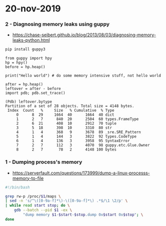 # 20-nov-2019



### 2 - Diagnosing memory leaks using guppy

- https://chase-seibert.github.io/blog/2013/08/03/diagnosing-memory-leaks-python.html

```bash
pip install guppy3
```

```python3
from guppy import hpy
hp = hpy()
before = hp.heap()

print("Hello world") # do some memory intensive stuff, not hello world 

after = hp.heap()
leftover = after - before
import pdb; pdb.set_trace()

(Pdb) leftover.bytype
Partition of a set of 28 objects. Total size = 4148 bytes.
 Index  Count   %     Size   % Cumulative  % Type
     0      8  29     1664  40      1664  40 dict
     1      2   7      840  20      2504  60 types.FrameType
     2      6  21      408  10      2912  70 tuple
     3      5  18      398  10      3310  80 str
     4      1   4      368   9      3678  89 _sre.SRE_Pattern
     5      1   4      144   3      3822  92 types.CodeType
     6      1   4      136   3      3958  95 SyntaxError
     7      2   7      112   3      4070  98 guppy.etc.Glue.Owner
     8      2   7       78   2      4148 100 bytes
```





### 1 - Dumping process's memory

- https://serverfault.com/questions/173999/dump-a-linux-processs-memory-to-file
```bash
#!/bin/bash

grep rw-p /proc/$1/maps \
| sed -n 's/^\([0-9a-f]*\)-\([0-9a-f]*\) .*$/\1 \2/p' \
| while read start stop; do \
    gdb --batch --pid $1 -ex \
        "dump memory $1-$start-$stop.dump 0x$start 0x$stop"; \
done
```


